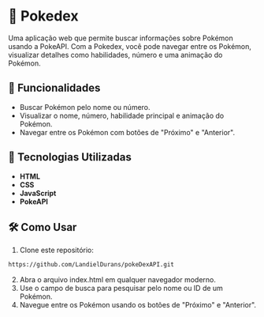 # 📖 Pokedex
Uma aplicação web que permite buscar informações sobre Pokémon usando a PokeAPI. Com a Pokedex, você pode navegar entre os Pokémon, visualizar detalhes como habilidades, número e uma animação do Pokémon.

## 🌟 Funcionalidades
- Buscar Pokémon pelo nome ou número.
- Visualizar o nome, número, habilidade principal e animação do Pokémon.
- Navegar entre os Pokémon com botões de "Próximo" e "Anterior".
## 🚀 Tecnologias Utilizadas
- **HTML**
- **CSS**
- **JavaScript**
- **PokeAPI**
## 🛠️ Como Usar
1. Clone este repositório:
``` bash
https://github.com/LandielDurans/pokeDexAPI.git
```
2. Abra o arquivo index.html em qualquer navegador moderno.
3. Use o campo de busca para pesquisar pelo nome ou ID de um Pokémon.
4. Navegue entre os Pokémon usando os botões de "Próximo" e "Anterior".
